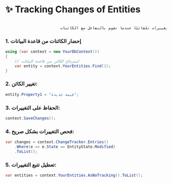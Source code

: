 
# ✨ Tracking Changes of Entities





```bash

                        يتم تتبع التغييرات تلقائيًا عندما تقوم بالتفاعل مع الكائنات (Entities) في سياق
```


###  1. إحضار الكائنات من قاعدة البيانات



```c#
using (var context = new YourDbContext())
{
    // استرجاع الكائن من قاعدة البيانات
    var entity = context.YourEntities.Find(1);
}

```



###  2. تغيير الكائن:


```c#
entity.Property1 = "قيمة جديدة";

```


###  3. الحفاظ على التغييرات:


```c#
context.SaveChanges();


```
### 4. فحص التغييرات بشكل صريح:



```c#
var changes = context.ChangeTracker.Entries()
    .Where(e => e.State == EntityState.Modified)
    .ToList();


```
### 5. تعطيل تتبع التغييرات:




```c#
var entities = context.YourEntities.AsNoTracking().ToList();


```
